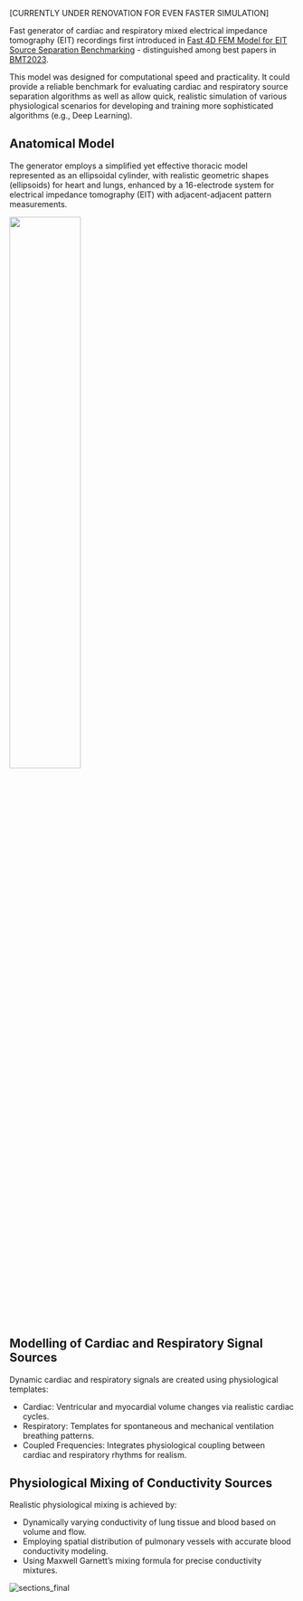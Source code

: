[CURRENTLY UNDER RENOVATION FOR EVEN FASTER SIMULATION]

Fast generator of cardiac and respiratory mixed electrical impedance tomography (EIT) recordings first introduced in [Fast 4D FEM Model for EIT Source Separation Benchmarking](https://www.degruyterbrill.com/document/doi/10.1515/cdbme-2023-1097/html) - distinguished among best papers in [BMT2023](https://bmt2023.de/).  

This model was designed for computational speed and practicality. It could provide a reliable benchmark for evaluating cardiac and respiratory source separation algorithms as well as allow quick, realistic simulation of various physiological scenarios for developing and training more sophisticated algorithms (e.g., Deep Learning).

## Anatomical Model
The generator employs a simplified yet effective thoracic model represented as an ellipsoidal cylinder, with realistic geometric shapes (ellipsoids) for heart and lungs, enhanced by a 16-electrode system for electrical impedance tomography (EIT) with adjacent-adjacent pattern measurements.

<img src="https://github.com/user-attachments/assets/d7526f03-5b17-48ea-9619-026b2c59737d" width=50% height=50%>

## Modelling of Cardiac and Respiratory Signal Sources
Dynamic cardiac and respiratory signals are created using physiological templates:
* Cardiac: Ventricular and myocardial volume changes via realistic cardiac cycles.
* Respiratory: Templates for spontaneous and mechanical ventilation breathing patterns.
* Coupled Frequencies: Integrates physiological coupling between cardiac and respiratory rhythms for realism.

## Physiological Mixing of Conductivity Sources
Realistic physiological mixing is achieved by:
* Dynamically varying conductivity of lung tissue and blood based on volume and flow.
* Employing spatial distribution of pulmonary vessels with accurate blood conductivity modeling.
* Using Maxwell Garnett’s mixing formula for precise conductivity mixtures.

![sections_final](https://github.com/user-attachments/assets/7005bb90-ed88-4124-956e-1ef93a330f12)
